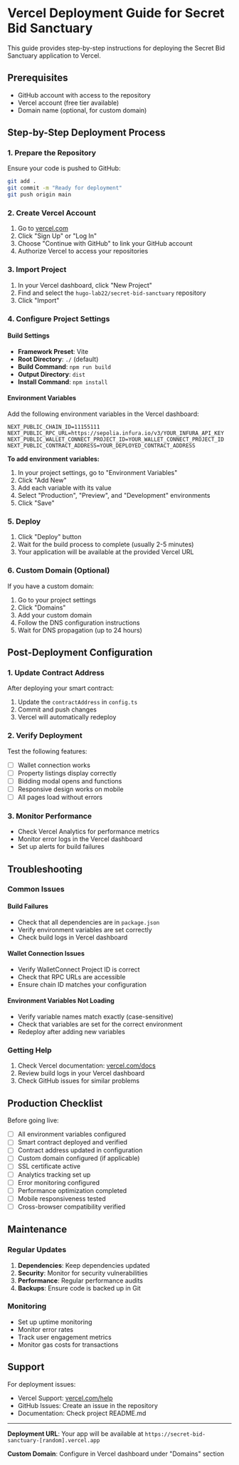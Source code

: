 # Vercel Deployment Guide for Secret Bid Sanctuary

This guide provides step-by-step instructions for deploying the Secret Bid Sanctuary application to Vercel.

## Prerequisites

- GitHub account with access to the repository
- Vercel account (free tier available)
- Domain name (optional, for custom domain)

## Step-by-Step Deployment Process

### 1. Prepare the Repository

Ensure your code is pushed to GitHub:
```bash
git add .
git commit -m "Ready for deployment"
git push origin main
```

### 2. Create Vercel Account

1. Go to [vercel.com](https://vercel.com)
2. Click "Sign Up" or "Log In"
3. Choose "Continue with GitHub" to link your GitHub account
4. Authorize Vercel to access your repositories

### 3. Import Project

1. In your Vercel dashboard, click "New Project"
2. Find and select the `hugo-lab22/secret-bid-sanctuary` repository
3. Click "Import"

### 4. Configure Project Settings

#### Build Settings
- **Framework Preset**: Vite
- **Root Directory**: `./` (default)
- **Build Command**: `npm run build`
- **Output Directory**: `dist`
- **Install Command**: `npm install`

#### Environment Variables
Add the following environment variables in the Vercel dashboard:

```
NEXT_PUBLIC_CHAIN_ID=11155111
NEXT_PUBLIC_RPC_URL=https://sepolia.infura.io/v3/YOUR_INFURA_API_KEY
NEXT_PUBLIC_WALLET_CONNECT_PROJECT_ID=YOUR_WALLET_CONNECT_PROJECT_ID
NEXT_PUBLIC_CONTRACT_ADDRESS=YOUR_DEPLOYED_CONTRACT_ADDRESS
```

**To add environment variables:**
1. In your project settings, go to "Environment Variables"
2. Click "Add New"
3. Add each variable with its value
4. Select "Production", "Preview", and "Development" environments
5. Click "Save"

### 5. Deploy

1. Click "Deploy" button
2. Wait for the build process to complete (usually 2-5 minutes)
3. Your application will be available at the provided Vercel URL

### 6. Custom Domain (Optional)

If you have a custom domain:

1. Go to your project settings
2. Click "Domains"
3. Add your custom domain
4. Follow the DNS configuration instructions
5. Wait for DNS propagation (up to 24 hours)

## Post-Deployment Configuration

### 1. Update Contract Address

After deploying your smart contract:
1. Update the `contractAddress` in `config.ts`
2. Commit and push changes
3. Vercel will automatically redeploy

### 2. Verify Deployment

Test the following features:
- [ ] Wallet connection works
- [ ] Property listings display correctly
- [ ] Bidding modal opens and functions
- [ ] Responsive design works on mobile
- [ ] All pages load without errors

### 3. Monitor Performance

- Check Vercel Analytics for performance metrics
- Monitor error logs in the Vercel dashboard
- Set up alerts for build failures

## Troubleshooting

### Common Issues

#### Build Failures
- Check that all dependencies are in `package.json`
- Verify environment variables are set correctly
- Check build logs in Vercel dashboard

#### Wallet Connection Issues
- Verify WalletConnect Project ID is correct
- Check that RPC URLs are accessible
- Ensure chain ID matches your configuration

#### Environment Variables Not Loading
- Verify variable names match exactly (case-sensitive)
- Check that variables are set for the correct environment
- Redeploy after adding new variables

### Getting Help

1. Check Vercel documentation: [vercel.com/docs](https://vercel.com/docs)
2. Review build logs in your Vercel dashboard
3. Check GitHub issues for similar problems

## Production Checklist

Before going live:

- [ ] All environment variables configured
- [ ] Smart contract deployed and verified
- [ ] Contract address updated in configuration
- [ ] Custom domain configured (if applicable)
- [ ] SSL certificate active
- [ ] Analytics tracking set up
- [ ] Error monitoring configured
- [ ] Performance optimization completed
- [ ] Mobile responsiveness tested
- [ ] Cross-browser compatibility verified

## Maintenance

### Regular Updates

1. **Dependencies**: Keep dependencies updated
2. **Security**: Monitor for security vulnerabilities
3. **Performance**: Regular performance audits
4. **Backups**: Ensure code is backed up in Git

### Monitoring

- Set up uptime monitoring
- Monitor error rates
- Track user engagement metrics
- Monitor gas costs for transactions

## Support

For deployment issues:
- Vercel Support: [vercel.com/help](https://vercel.com/help)
- GitHub Issues: Create an issue in the repository
- Documentation: Check project README.md

---

**Deployment URL**: Your app will be available at `https://secret-bid-sanctuary-[random].vercel.app`

**Custom Domain**: Configure in Vercel dashboard under "Domains" section
